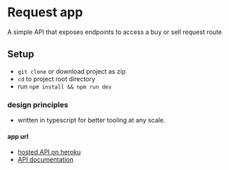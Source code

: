 # Request app
A simple API that exposes endpoints to access a buy or sell request route

## Setup
- ```git clone``` or download project as zip
- ```cd``` to project root directory
- run ```npm install && npm run dev```

### design principles
- written in typescript for better tooling at any scale.

#### app url
- [hosted API on heroku](https://eze-wholesale.herokuapp.com)
- [API documentation](https://app.swaggerhub.com/apis-docs/ja4/Eze-w/1#/)




